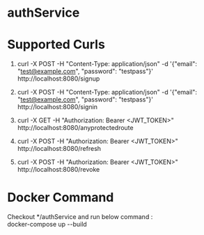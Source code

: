 # authService

# Supported Curls
1) curl -X POST -H "Content-Type: application/json" -d '{"email": "test@example.com", "password": "testpass"}' http://localhost:8080/signup <br />
2) curl -X POST -H "Content-Type: application/json" -d '{"email": "test@example.com", "password": "testpass"}' http://localhost:8080/signin <br />
3) curl -X GET -H "Authorization: Bearer <JWT_TOKEN>" http://localhost:8080/anyprotectedroute <br />
4) curl -X POST -H "Authorization: Bearer <JWT_TOKEN>" http://localhost:8080/refresh <br />
 
5) curl -X POST -H "Authorization: Bearer <JWT_TOKEN>" http://localhost:8080/revoke <br />


# Docker Command
Checkout */authService and run below command : <br />
docker-compose up --build
